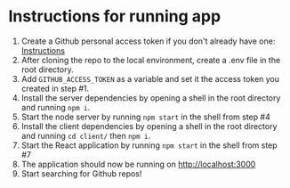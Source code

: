 # Instructions for running app

1. Create a Github personal access token if you don't already have one: [Instructions](https://docs.github.com/en/authentication/keeping-your-account-and-data-secure/creating-a-personal-access-token)
2. After cloning the repo to the local environment, create a .env file in the root directory.
3. Add `GITHUB_ACCESS_TOKEN` as a variable and set it the access token you created in step #1.
4. Install the server dependencies by opening a shell in the root directory and running `npm i`.
5. Start the node server by running `npm start` in the shell from step #4
6. Install the client dependencies by opening a shell in the root directory and running `cd client/` then `npm i`.
7. Start the React application by running `npm start` in the shell from step #7
8. The application should now be running on [http://localhost:3000](http://localhost:3000)
9. Start searching for Github repos!
